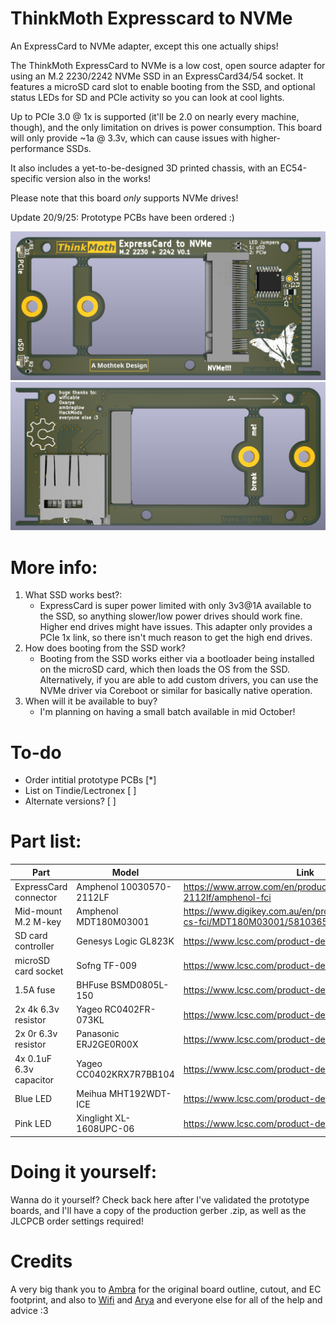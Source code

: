 # ThinkMoth Expresscard to NVMe 
An ExpressCard to NVMe adapter, except this one actually ships! 

The ThinkMoth ExpressCard to NVMe is a low cost, open source adapter for using an M.2 2230/2242 NVMe SSD in an ExpressCard34/54 socket. It features a microSD card slot to enable booting from the SSD, and optional status LEDs for SD and PCIe activity so you can look at cool lights. 

Up to PCIe 3.0 @ 1x is supported (it'll be 2.0 on nearly every machine, though), and the only limitation on drives is power consumption. This board will only provide ~1a @ 3.3v, which can cause issues with higher-performance SSDs.

It also includes a yet-to-be-designed 3D printed chassis, with an EC54-specific version also in the works!

Please note that this board *only* supports NVMe drives!

Update 20/9/25:
Prototype PCBs have been ordered :) 

![Front render](https://github.com/mothenjoyer69/thinkmoth-expresscard/blob/main/photos/front3d.png)
![Back render](https://github.com/mothenjoyer69/thinkmoth-expresscard/blob/main/photos/back3d.png)


# More info:
1. What SSD works best?:
    - ExpressCard is super power limited with only 3v3@1A available to the SSD, so anything slower/low power drives should work fine. Higher end drives might have issues. This adapter only provides a PCIe 1x link, so there isn't much reason to get the high end drives.
2. How does booting from the SSD work?
    - Booting from the SSD works either via a bootloader being installed on the microSD card, which then loads the OS from the SSD. Alternatively, if you are able to add custom drivers, you can use the NVMe driver via Coreboot or similar for basically native operation.
3. When will it be available to buy?
    - I'm planning on having a small batch available in mid October!

# To-do
- Order intitial prototype PCBs [*]
- List on Tindie/Lectronex [ ]
- Alternate versions? [ ]

# Part list:
| Part                   | Model                        | Link                                                                               |
|------------------------|------------------------------|------------------------------------------------------------------------------------|
| ExpressCard connector  | Amphenol  10030570-2112LF    | https://www.arrow.com/en/products/10030570-2112lf/amphenol-fci                     |
| Mid-mount M.2 M-key    | Amphenol MDT180M03001        | https://www.digikey.com.au/en/products/detail/amphenol-cs-fci/MDT180M03001/5810365 |
| SD card controller     | Genesys Logic GL823K         | https://www.lcsc.com/product-detail/C284879.html                                   |
| microSD card socket    | Sofng TF-009                 | https://www.lcsc.com/product-detail/C428466.html                                   |
| 1.5A fuse              | BHFuse BSMD0805L-150         | https://www.lcsc.com/product-detail/C914095.html                                   |
| 2x 4k 6.3v resistor    | Yageo RC0402FR-073KL         | https://www.lcsc.com/product-detail/C137987.html                                   |
| 2x 0r 6.3v resistor    | Panasonic ERJ2GE0R00X        | https://www.lcsc.com/product-detail/C242160.html                                   |
| 4x 0.1uF 6.3v capacitor| Yageo CC0402KRX7R7BB104      | https://www.lcsc.com/product-detail/C60474.html                                    |
| Blue LED               | Meihua MHT192WDT-ICE         | https://www.lcsc.com/product-detail/C389522.html                                   |
| Pink LED               | Xinglight XL-1608UPC-06      | https://www.lcsc.com/product-detail/C2977076.html                                  |


# Doing it yourself:
Wanna do it yourself? Check back here after I've validated the prototype boards, and I'll have a copy of the production gerber .zip, as well as the JLCPCB order settings required!

# Credits
A very big thank you to [Ambra](https://github.com/ambraglow/) for the original board outline, cutout, and EC footprint, and also to [Wifi](https://github.com/a-little-wifi/) and [Arya](https://github.com/CRImier/) and everyone else for all of the help and advice :3 


